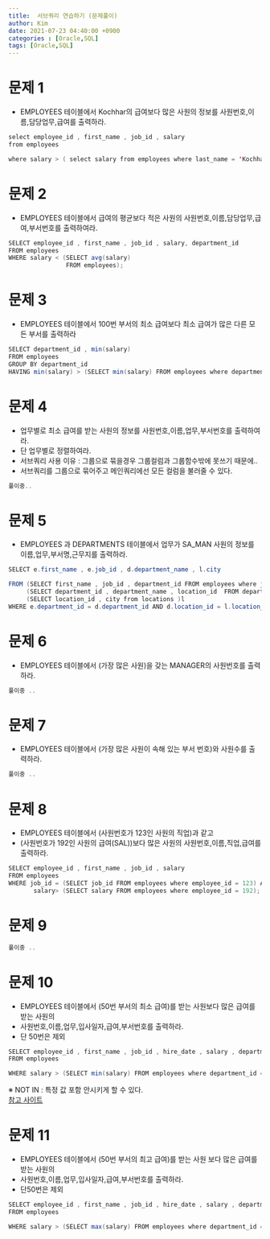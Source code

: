 ```yaml
---
title:  서브쿼리 연습하기 (문제풀이)
author: Kim
date: 2021-07-23 04:40:00 +0900
categories : [Oracle,SQL]
tags: [Oracle,SQL]
---
```


# 문제 1

- EMPLOYEES 테이블에서 Kochhar의 급여보다 많은 사원의 정보를 사원번호,이름,담당업무,급여를 출력하라.

```java
select employee_id , first_name , job_id , salary
from employees

where salary > ( select salary from employees where last_name = 'Kochhar' );
```

# 문제 2

- EMPLOYEES 테이블에서 급여의 평균보다 적은 사원의 사원번호,이름,담당업무,급여,부서번호를 출력하여라.

```java
SELECT employee_id , first_name , job_id , salary, department_id
FROM employees
WHERE salary < (SELECT avg(salary) 
                FROM employees);
```

# 문제 3

- EMPLOYEES 테이블에서 100번 부서의 최소 급여보다 최소 급여가 많은 다른 모든 부서를 출력하라

```java
SELECT department_id , min(salary)
FROM employees
GROUP BY department_id
HAVING min(salary) > (SELECT min(salary) FROM employees where department_id = 100);
```

# 문제 4
- 업무별로 최소 급여를 받는 사원의 정보를 사원번호,이름,업무,부서번호를 출력하여라. 
- 단 업무별로 정렬하여라.
- 서브쿼리 사용 이유 : 그룹으로 묶을경우 그룹컬럼과 그룹함수밖에 못쓰기 때문에.. 
- 서브쿼리를 그룹으로 묶어주고  메인쿼리에선 모든 컬럼을 불러줄 수 있다.

```java
풀이중..
```

# 문제 5

- EMPLOYEES 과 DEPARTMENTS 테이블에서 업무가 SA_MAN 사원의 정보를 이름,업무,부서명,근무지를 출력하라.

```java
SELECT e.first_name , e.job_id , d.department_name , l.city

FROM (SELECT first_name , job_id , department_id FROM employees where job_id = 'SA_MAN')e,
     (SELECT department_id , department_name , location_id  FROM departments)d,
     (SELECT location_id , city from locations )l
WHERE e.department_id = d.department_id AND d.location_id = l.location_id;
```

# 문제 6

- EMPLOYEES 테이블에서 (가장 많은 사원)을 갖는 MANAGER의 사원번호를 출력하라.

```java
풀이중 ..
```

# 문제 7

- EMPLOYEES 테이블에서 (가장 많은 사원이 속해 있는 부서 번호)와 사원수를  출력하라.

```java
풀이중 ..
```

# 문제 8

- EMPLOYEES 테이블에서 (사원번호가 123인 사원의 직업)과 같고 
- (사원번호가 192인 사원의 급여(SAL))보다 많은 사원의 사원번호,이름,직업,급여를 출력하라.

```java
SELECT employee_id , first_name , job_id , salary
FROM employees
WHERE job_id = (SELECT job_id FROM employees where employee_id = 123) AND
       salary> (SELECT salary FROM employees where employee_id = 192);
```

# 문제 9

```java
풀이중 ..
```

# 문제 10

- EMPLOYEES 테이블에서 (50번 부서의 최소 급여)를 받는 사원보다 많은 급여를 받는 사원의 
- 사원번호,이름,업무,입사일자,급여,부서번호를 출력하라. 
- 단 50번은 제외

```java
SELECT employee_id , first_name , job_id , hire_date , salary , department_id
FROM employees

WHERE salary > (SELECT min(salary) FROM employees where department_id = 50) AND department_id NOT IN(50);
```

※ NOT IN : 특정 값 포함 안시키게 할 수 있다.<br>
<a href = "https://marvell.tistory.com/entry/sql-%ED%8A%B9%EC%A0%95-%EA%B0%92-%ED%8F%AC%ED%95%A8-%EC%95%88%EC%8B%9C%ED%82%A4%EA%B8%B0-NOT-IN">참고 사이트</a><br>


# 문제 11
- EMPLOYEES 테이블에서 (50번 부서의 최고 급여)를 받는 사원 보다 많은 급여를 받는 사원의 
- 사원번호,이름,업무,입사일자,급여,부서번호를 출력하라. 
- 단50번은 제외

```java
SELECT employee_id , first_name , job_id , hire_date , salary , department_id
FROM employees

WHERE salary > (SELECT max(salary) FROM employees where department_id = 50) AND department_id NOT IN(50);
```
